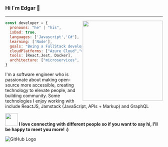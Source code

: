 
### Hi I´m Edgar 👋
---
<img width=256 align="right" src="https://user-images.githubusercontent.com/15788622/89062946-f2938f80-d32c-11ea-894b-a0e596325c8b.png" />

```javascript
const developer = {
  pronouns: "he" | "his",
  isDad: true,
  languages: ['Javascript','C#'],
  learning: ['Node'],
  goals: "Being a FullStack developer",
  cloudPlatforms: ["Azure Cloud","Google Cloud","Firebase Cloud"]
  tools: [React,Jest, Docker],
  architecture: ["microservices", "event-driven", "design system pattern"]
}
```

I'm a software engineer who is passionate about making open-source more accessible, creating technology to elevate people, and building community. Some technologies I enjoy working with include ReactJS, Jamstack (JavaScript, APIs + Markup) and GraphQL

<span><img src="https://camo.githubusercontent.com/6ba7b982e69849c28d40e15131d5557cd65455a6/68747470733a2f2f6d656469612e67697068792e636f6d2f6d656469612f4c6e516a7057614f4e386e68723231764e572f67697068792e676966" width="40" height="40" />
 <b>I love connecting with different people so if you want to say hi, I'll be happy to meet you more! :)</b></span>

 ![GitHub Logo](https://raw.githubusercontent.com/halfrost/halfrost/master/icons/header_.png)

